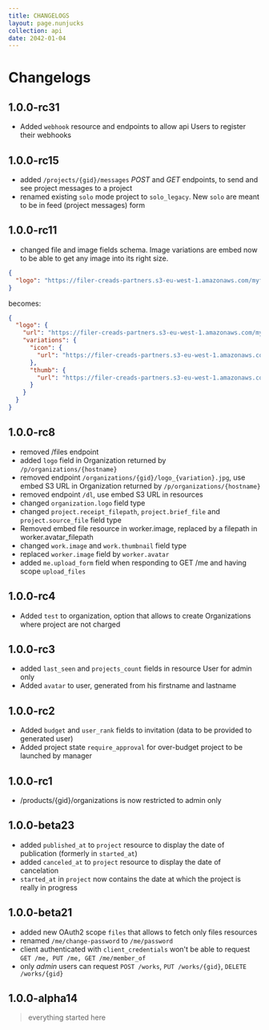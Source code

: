 ```yaml
---
title: CHANGELOGS
layout: page.nunjucks
collection: api
date: 2042-01-04
---
```


# Changelogs

## 1.0.0-rc31

* Added `webhook` resource and endpoints to allow api Users to register their webhooks

## 1.0.0-rc15

* added `/projects/{gid}/messages` *POST* and *GET* endpoints, to send and see project messages to a project
* renamed existing `solo` mode project to `solo_legacy`. New `solo` are meant to be in feed (project messages) form

## 1.0.0-rc11

* changed file and image fields schema. Image variations are embed now to be able to get any image into its right size.

```json
{
  "logo": "https://filer-creads-partners.s3-eu-west-1.amazonaws.com/myfile.jpg"
}
```

becomes:


```json
{
  "logo": {
    "url": "https://filer-creads-partners.s3-eu-west-1.amazonaws.com/myfile.jpg",
    "variations": {
      "icon": {
        "url": "https://filer-creads-partners.s3-eu-west-1.amazonaws.com/cache/icon/myfile.jpg"
      },
      "thumb": {
        "url": "https://filer-creads-partners.s3-eu-west-1.amazonaws.com/cache/icon/myfile.jpg"
      }
    }
  }
}
```

## 1.0.0-rc8

* removed /files endpoint
* added `logo` field in Organization returned by `/p/organizations/{hostname}`
* removed endpoint `/organizations/{gid}/logo_{variation}.jpg`, use embed S3 URL in Organization returned by `/p/organizations/{hostname}`
* removed  endpoint `/dl`, use embed S3 URL in resources
* changed `organization.logo` field type
* changed `project.receipt_filepath`, `project.brief_file` and `project.source_file` field type
* Removed embed file resource in worker.image, replaced by a filepath in worker.avatar_filepath
* changed `work.image` and `work.thumbnail` field type
* replaced `worker.image` field by `worker.avatar`
* added `me.upload_form` field when responding to GET /me and having scope `upload_files`

## 1.0.0-rc4

* Added `test` to organization, option that allows to create Organizations where project are not charged

## 1.0.0-rc3

* added `last_seen` and `projects_count` fields in resource User for admin only
* Added `avatar` to user, generated from his firstname and lastname

## 1.0.0-rc2

* Added `budget` and `user_rank` fields to invitation (data to be provided to generated user)
* Added project state `require_approval` for over-budget project to be launched by manager

## 1.0.0-rc1

* /products/{gid}/organizations is now restricted to admin only

## 1.0.0-beta23

* added `published_at` to `project` resource to display the date of publication (formerly in `started_at`)
* added `canceled_at` to `project` resource to display the date of cancelation
* `started_at` in `project` now contains the date at which the project is really in progress

## 1.0.0-beta21

* added new OAuth2 scope `files` that allows to fetch only files resources
* renamed `/me/change-password` to `/me/password`
* client authenticated with `client_credentials` won't be able to request `GET /me, PUT /me, GET /me/member_of`
* only *admin* users can request `POST /works`, `PUT /works/{gid}`, `DELETE /works/{gid}`

## 1.0.0-alpha14

> everything started here
